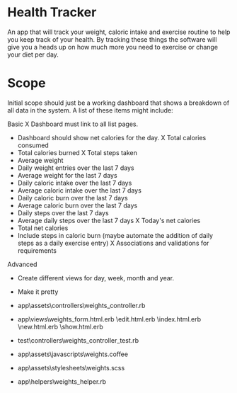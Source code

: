 # Health Tracker

An app that will track your weight, caloric intake and exercise routine to help you keep track of your health.  By tracking these things the software will give you a heads up on how much more you need to exercise or change your diet per day.

# Scope

Initial scope should just be a working dashboard that shows a breakdown of all data in the system.  A list of these items might include:

Basic
X Dashboard must link to all list pages.
- Dashboard should show net calories for the day.
X Total calories consumed
- Total calories burned
X Total steps taken
- Average weight
- Daily weight entries over the last 7 days
- Average weight for the last 7 days
- Daily caloric intake over the last 7 days
- Average caloric intake over the last 7 days
- Daily caloric burn over the last 7 days
- Average caloric burn over the last 7 days
- Daily steps over the last 7 days
- Average daily steps over the last 7 days
X Today's net calories
- Total net calories
- Include steps in caloric burn (maybe automate the addition of daily steps as a daily exercise entry)
X Associations and validations for requirements

Advanced
- Create different views for day, week, month and year.
- Make it pretty





- app\assets\controllers\weights_controller.rb
- app\views\weights\_form.html.erb
                   \edit.html.erb
                   \index.html.erb
                   \new.html.erb
                   \show.html.erb
- test\controllers\weights_controller_test.rb
- app\assets\javascripts\weights.coffee
- app\assets\stylesheets\weights.scss
- app\helpers\weights_helper.rb
